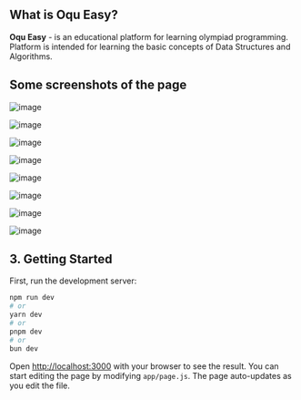 ## What is Oqu Easy?

**Oqu Easy** - is an educational platform for learning olympiad programming. Platform is intended for learning the basic concepts of Data Structures and Algorithms.

## Some screenshots of the page
![image](https://github.com/user-attachments/assets/4dc28c30-cb22-4dde-85d8-5451e78263ee)

![image](https://github.com/user-attachments/assets/699e1d18-8ec9-4c22-b6d5-12ae988c30b4)

![image](https://github.com/user-attachments/assets/31855e39-827c-4791-8b7f-0f8144b6bd07)

![image](https://github.com/user-attachments/assets/010eaa83-d389-4652-9e75-3a2634b4dff3)

![image](https://github.com/user-attachments/assets/3f913749-b598-4b40-9422-8f75192508fc)

![image](https://github.com/user-attachments/assets/54666759-6ed7-4463-b002-6b1dfbe2a91c)

![image](https://github.com/user-attachments/assets/46d81fdb-1e81-427b-a614-4c6941c799cf)

![image](https://github.com/user-attachments/assets/73a685a0-828e-411a-a4da-9048767746d1)




## 3. Getting Started

First, run the development server:

```bash
npm run dev
# or
yarn dev
# or
pnpm dev
# or
bun dev
```

Open [http://localhost:3000](http://localhost:3000) with your browser to see the result.
You can start editing the page by modifying `app/page.js`. The page auto-updates as you edit the file.
